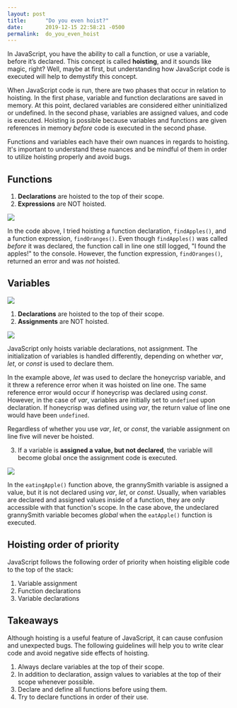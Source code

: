 ```yaml
---
layout: post
title:      "Do you even hoist?"
date:       2019-12-15 22:58:21 -0500
permalink:  do_you_even_hoist
---
```



In JavaScript, you have the ability to call a function, or use a variable, before it’s declared. This concept is called **hoisting**, and it sounds like magic, right? Well, maybe at first, but understanding how JavaScript code is executed will help to demystify this concept.

When JavaScript code is run, there are two phases that occur in relation to hoisting. In the first phase, variable and function declarations are saved in memory. At this point, declared variables are considered either uninitialized or undefined. In the second phase, variables are assigned values, and code is executed. Hoisting is possible because variables and functions are given references in memory *before* code is executed in the second phase.

Functions and variables each have their own nuances in regards to hoisting. It's important to understand these nuances and be mindful of them in order to utilize hoisting properly and avoid bugs.

## Functions

1. **Declarations** are hoisted to the top of their scope.
2. **Expressions** are NOT hoisted.

![](https://i.imgur.com/EcS8zPD.png)

In the code above, I tried hoisting a function declaration, `findApples()`, and a function expression, `findOranges()`. Even though `findApples()` was called *before* it was declared, the function call in line one still logged, "I found the apples!" to the console. However, the function expression, `findOranges()`, returned an error and was *not* hoisted.

## Variables

![](https://i.imgur.com/lLow4my.png)

1. **Declarations** are hoisted to the top of their scope.
2. **Assignments** are NOT hoisted.

![](https://i.imgur.com/2OJ7E3G.png)

JavaScript only hoists variable declarations, not assignment. The initialization of variables is handled differently, depending on whether *var*, *let*, or *const* is used to declare them.

In the example above, *let* was used to declare the honeycrisp variable, and it threw a reference error when it was hoisted on line one. The same reference error would occur if honeycrisp was declared using *const*. However, in the case of *var*, variables are initially set to `undefined` upon declaration. If honeycrisp was defined using *var*, the return value of line one would have been `undefined`.

Regardless of whether you use *var*, *let*, or *const*, the variable assignment on line five will never be hoisted.

3. If a variable is **assigned a value, but not declared**, the variable will become global once the assignment code is executed.

![](https://i.imgur.com/pQGXoPF.png)

In the `eatingApple()` function above, the grannySmith variable is assigned a value, but it is not declared using *var*, *let*, or *const*. Usually, when variables are declared and assigned values inside of a function, they are only accessible with that function's scope. In the case above, the undeclared grannySmith variable becomes *global* when the `eatApple()` function is executed.

## Hoisting order of priority

JavaScript follows the following order of priority when hoisting eligible code to the top of the stack:

1. Variable assignment
2. Function declarations
3. Variable declarations


## Takeaways

Although hoisting is a useful feature of JavaScript, it can cause confusion and unexpected bugs. The following guidelines will help you to write clear code and avoid negative side effects of hoisting.

1. Always declare variables at the top of their scope.
2. In addition to declaration, assign values to variables at the top of their scope whenever possible.
3. Declare and define all functions before using them.
4. Try to declare functions in order of their use.
